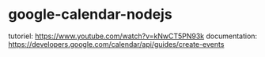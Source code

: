 # google-calendar-nodejs

tutoriel: https://www.youtube.com/watch?v=kNwCT5PN93k
documentation: https://developers.google.com/calendar/api/guides/create-events
